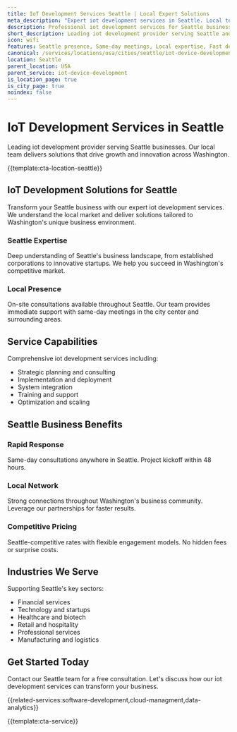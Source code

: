 ```yaml
---
title: IoT Development Services Seattle | Local Expert Solutions
meta_description: "Expert iot development services in Seattle. Local team, same-day consultations, proven results. Transform your business today."
description: Professional iot development services for Seattle businesses
short_description: Leading iot development provider serving Seattle and Washington.
icon: wifi
features: Seattle presence, Same-day meetings, Local expertise, Fast deployment, Competitive rates, Proven track record
canonical: /services/locations/usa/cities/seattle/iot-device-development-seattle.html
location: Seattle
parent_location: USA
parent_service: iot-device-development
is_location_page: true
is_city_page: true
noindex: false
---
```


# IoT Development Services in Seattle

Leading iot development provider serving Seattle businesses. Our local team delivers solutions that drive growth and innovation across Washington.

{{template:cta-location-seattle}}

## IoT Development Solutions for Seattle

Transform your Seattle business with our expert iot development services. We understand the local market and deliver solutions tailored to Washington's unique business environment.

### Seattle Expertise

Deep understanding of Seattle's business landscape, from established corporations to innovative startups. We help you succeed in Washington's competitive market.

### Local Presence

On-site consultations available throughout Seattle. Our team provides immediate support with same-day meetings in the city center and surrounding areas.

## Service Capabilities

Comprehensive iot development services including:
- Strategic planning and consulting
- Implementation and deployment
- System integration
- Training and support
- Optimization and scaling

## Seattle Business Benefits

### Rapid Response
Same-day consultations anywhere in Seattle. Project kickoff within 48 hours.

### Local Network
Strong connections throughout Washington's business community. Leverage our partnerships for faster results.

### Competitive Pricing
Seattle-competitive rates with flexible engagement models. No hidden fees or surprise costs.

## Industries We Serve

Supporting Seattle's key sectors:
- Financial services
- Technology and startups
- Healthcare and biotech
- Retail and hospitality
- Professional services
- Manufacturing and logistics

## Get Started Today

Contact our Seattle team for a free consultation. Let's discuss how our iot development services can transform your business.

{{related-services:software-development,cloud-managment,data-analytics}}

{{template:cta-service}}
